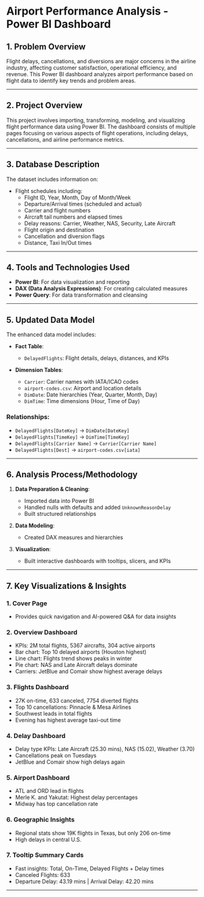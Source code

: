 
# Airport Performance Analysis - Power BI Dashboard

## 1. Problem Overview
Flight delays, cancellations, and diversions are major concerns in the airline industry, affecting customer satisfaction, operational efficiency, and revenue. This Power BI dashboard analyzes airport performance based on flight data to identify key trends and problem areas.

---

## 2. Project Overview
This project involves importing, transforming, modeling, and visualizing flight performance data using Power BI. The dashboard consists of multiple pages focusing on various aspects of flight operations, including delays, cancellations, and airline performance metrics.

---

## 3. Database Description

The dataset includes information on:

- Flight schedules including:
  - Flight ID, Year, Month, Day of Month/Week
  - Departure/Arrival times (scheduled and actual)
  - Carrier and flight numbers
  - Aircraft tail numbers and elapsed times
  - Delay reasons: Carrier, Weather, NAS, Security, Late Aircraft
  - Flight origin and destination
  - Cancellation and diversion flags
  - Distance, Taxi In/Out times

---

## 4. Tools and Technologies Used
- **Power BI**: For data visualization and reporting
- **DAX (Data Analysis Expressions)**: For creating calculated measures
- **Power Query**: For data transformation and cleansing

---

## 5. Updated Data Model

The enhanced data model includes:

- **Fact Table**:
  - `DelayedFlights`: Flight details, delays, distances, and KPIs

- **Dimension Tables**:
  - `Carrier`: Carrier names with IATA/ICAO codes
  - `airport-codes.csv`: Airport and location details
  - `DimDate`: Date hierarchies (Year, Quarter, Month, Day)
  - `DimTime`: Time dimensions (Hour, Time of Day)

### Relationships:
- `DelayedFlights[DateKey]` → `DimDate[DateKey]`
- `DelayedFlights[TimeKey]` → `DimTime[TimeKey]`
- `DelayedFlights[Carrier Name]` → `Carrier[Carrier Name]`
- `DelayedFlights[Dest]` → `airport-codes.csv[iata]`

---

## 6. Analysis Process/Methodology

1. **Data Preparation & Cleaning**:
   - Imported data into Power BI
   - Handled nulls with defaults and added `UnknownReasonDelay`
   - Built structured relationships

2. **Data Modeling**:
   - Created DAX measures and hierarchies

3. **Visualization**:
   - Built interactive dashboards with tooltips, slicers, and KPIs

---

## 7. Key Visualizations & Insights

### 1. Cover Page
- Provides quick navigation and AI-powered Q&A for data insights

### 2. Overview Dashboard
- KPIs: 2M total flights, 5367 aircrafts, 304 active airports
- Bar chart: Top 10 delayed airports (Houston highest)
- Line chart: Flights trend shows peaks in winter
- Pie chart: NAS and Late Aircraft delays dominate
- Carriers: JetBlue and Comair show highest average delays

### 3. Flights Dashboard
- 27K on-time, 633 canceled, 7754 diverted flights
- Top 10 cancellations: Pinnacle & Mesa Airlines
- Southwest leads in total flights
- Evening has highest average taxi-out time

### 4. Delay Dashboard
- Delay type KPIs: Late Aircraft (25.30 mins), NAS (15.02), Weather (3.70)
- Cancellations peak on Tuesdays
- JetBlue and Comair show high delays again

### 5. Airport Dashboard
- ATL and ORD lead in flights
- Merle K. and Yakutat: Highest delay percentages
- Midway has top cancellation rate

### 6. Geographic Insights
- Regional stats show 19K flights in Texas, but only 206 on-time
- High delays in central U.S.

### 7. Tooltip Summary Cards
- Fast insights: Total, On-Time, Delayed Flights + Delay times
- Canceled Flights: 633
- Departure Delay: 43.19 mins | Arrival Delay: 42.20 mins

---

